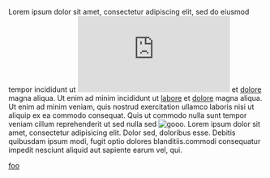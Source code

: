 Lorem ipsum dolor sit amet, consectetur adipiscing elit, sed do eiusmod tempor
incididunt ut ![labore](http://materializecss.com/getting-started.html) et
 [dolore](https://en.wiktionary.org/wiki/dolore) magna aliqua. Ut enim ad minim 
incididunt ut [labore](https://en.wiktionary.org/wiki/dolore) et
[dolore](http://en.wiktionary.org/wiki/dolore) magna aliqua. Ut enim ad minim
veniam, quis nostrud exercitation ullamco laboris nisi ut aliquip ex ea commodo
consequat. Quis ut commodo nulla sunt tempor veniam cillum reprehenderit ut sed 
nulla sed ![gooo](http://www.gooo.com). Lorem ipsum dolor sit amet, consectetur 
adipisicing elit. Dolor sed, doloribus esse. Debitis quibusdam ipsum modi, fugit
optio dolores blanditiis.commodi consequatur impedit nesciunt aliquid aut 
sapiente earum vel, qui.

[foo](http://foo.com)


